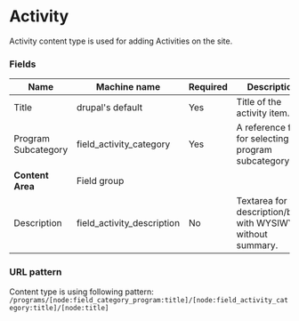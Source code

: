 # Activity
Activity content type is used for adding Activities on the site.

### Fields
| Name  | Machine name | Required | Description |
| ------------- | ------------- | ------------- | ------------- |
| Title  | drupal's default  | Yes | Title of the activity item. |
| Program Subcategory  | field\_activity_category  | Yes | A reference field for selecting the program subcategory. |
| **Content Area** | Field group|||
| Description | field\_activity_description | No | Textarea for the description/body with WYSIWYG, without summary. |

### URL pattern
Content type is using following pattern:
`/programs/[node:field_category_program:title]/[node:field_activity_category:title]/[node:title]`
